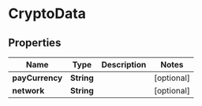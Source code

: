 

# CryptoData


## Properties

| Name | Type | Description | Notes |
|------------ | ------------- | ------------- | -------------|
|**payCurrency** | **String** |  |  [optional] |
|**network** | **String** |  |  [optional] |



